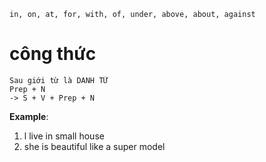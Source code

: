```ad-hint
in, on, at, for, with, of, under, above, about, against
```

# công thức
```
Sau giới từ là DANH TỪ
Prep + N
-> S + V + Prep + N
```

**Example**: 
1. l live in small house
2. she is beautiful like a super model
